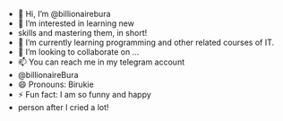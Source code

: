 - 👋 Hi, I’m @billionairebura
- 👀 I’m interested in learning new
- skills and mastering them, in short!
- 🌱 I’m currently learning programming and
 other related courses of IT.
- 💞️ I’m looking to collaborate on ...
- 📫 You can reach me in my telegram account
- @billionaireBura
- 😄 Pronouns: Birukie
- ⚡ Fun fact: I am so funny and happy
- person after I cried a lot!

<!---
billionairebura/billionairebura is a ✨ special ✨ repository because its `README.md` (this file) appears on your GitHub profile.
You can click the Preview link to take a look at your changes.
--->
